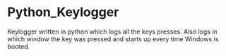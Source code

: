 # Python_Keylogger
Keylogger written in python which logs all the keys presses. Also logs in which window the key was pressed and starts up every time Windows is booted.
